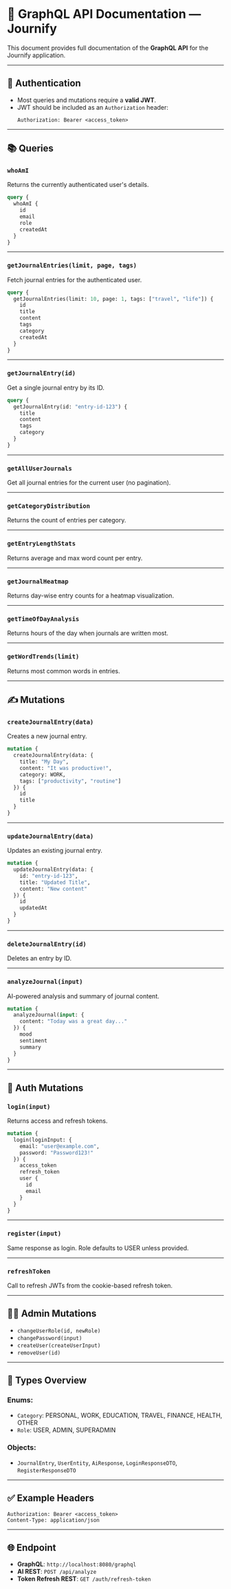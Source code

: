 # 📘 GraphQL API Documentation — Journify

This document provides full documentation of the **GraphQL API** for the Journify application.

---

## 🔐 Authentication

- Most queries and mutations require a **valid JWT**.
- JWT should be included as an `Authorization` header:
  ```
  Authorization: Bearer <access_token>
  ```

---

## 📚 Queries

### `whoAmI`
Returns the currently authenticated user's details.
```graphql
query {
  whoAmI {
    id
    email
    role
    createdAt
  }
}
```

---

### `getJournalEntries(limit, page, tags)`
Fetch journal entries for the authenticated user.

```graphql
query {
  getJournalEntries(limit: 10, page: 1, tags: ["travel", "life"]) {
    id
    title
    content
    tags
    category
    createdAt
  }
}
```

---

### `getJournalEntry(id)`
Get a single journal entry by its ID.

```graphql
query {
  getJournalEntry(id: "entry-id-123") {
    title
    content
    tags
    category
  }
}
```

---

### `getAllUserJournals`
Get all journal entries for the current user (no pagination).

---

### `getCategoryDistribution`
Returns the count of entries per category.

---

### `getEntryLengthStats`
Returns average and max word count per entry.

---

### `getJournalHeatmap`
Returns day-wise entry counts for a heatmap visualization.

---

### `getTimeOfDayAnalysis`
Returns hours of the day when journals are written most.

---

### `getWordTrends(limit)`
Returns most common words in entries.

---

## ✍️ Mutations

### `createJournalEntry(data)`
Creates a new journal entry.

```graphql
mutation {
  createJournalEntry(data: {
    title: "My Day",
    content: "It was productive!",
    category: WORK,
    tags: ["productivity", "routine"]
  }) {
    id
    title
  }
}
```

---

### `updateJournalEntry(data)`
Updates an existing journal entry.

```graphql
mutation {
  updateJournalEntry(data: {
    id: "entry-id-123",
    title: "Updated Title",
    content: "New content"
  }) {
    id
    updatedAt
  }
}
```

---

### `deleteJournalEntry(id)`
Deletes an entry by ID.

---

### `analyzeJournal(input)`
AI-powered analysis and summary of journal content.

```graphql
mutation {
  analyzeJournal(input: {
    content: "Today was a great day..."
  }) {
    mood
    sentiment
    summary
  }
}
```

---

## 🧪 Auth Mutations

### `login(input)`
Returns access and refresh tokens.
```graphql
mutation {
  login(loginInput: {
    email: "user@example.com",
    password: "Password123!"
  }) {
    access_token
    refresh_token
    user {
      id
      email
    }
  }
}
```

---

### `register(input)`
Same response as login. Role defaults to USER unless provided.

---

### `refreshToken`
Call to refresh JWTs from the cookie-based refresh token.

---

## 🧑‍💻 Admin Mutations

- `changeUserRole(id, newRole)`
- `changePassword(input)`
- `createUser(createUserInput)`
- `removeUser(id)`

---

## 🧱 Types Overview

### Enums:
- `Category`: PERSONAL, WORK, EDUCATION, TRAVEL, FINANCE, HEALTH, OTHER
- `Role`: USER, ADMIN, SUPERADMIN

### Objects:
- `JournalEntry`, `UserEntity`, `AiResponse`, `LoginResponseDTO`, `RegisterResponseDTO`

---

## ✅ Example Headers

```
Authorization: Bearer <access_token>
Content-Type: application/json
```

---

## 🌐 Endpoint

- **GraphQL**: `http://localhost:8080/graphql`
- **AI REST**: `POST /api/analyze`
- **Token Refresh REST**: `GET /auth/refresh-token`